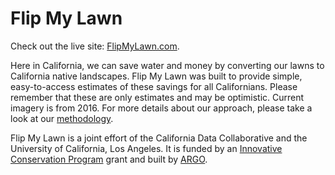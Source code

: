 # Flip My Lawn
Check out the live site: [FlipMyLawn.com](flipmylawn.com).

Here in California, we can save water and money by converting our lawns to California native landscapes. Flip My Lawn was built to provide simple, easy-to-access estimates of these savings for all Californians. Please remember that these are only estimates and may be optimistic. Current imagery is from 2016. For more details about our approach, please take a look at our [methodology](https://docs.google.com/document/d/10KD-uFsSv4Bu6RVPKvaiU_0P4ZvcW5R25bFYTtHzuAo/edit?usp=sharing).

Flip My Lawn is a joint effort of the California Data Collaborative and the University of California, Los Angeles. It is funded by an [Innovative Conservation Program](http://www.bewaterwise.com/innovative-conservation-program.html) grant and built by [ARGO](http://www.argolabs.org/).
